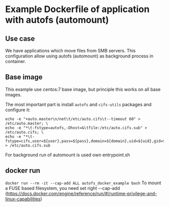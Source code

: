 # Example Dockerfile of application with autofs (automount)

## Use case
We have applications which move files from SMB servers. This configuration allow using autofs (automount) as background process in container.

## Base image
This example use centos:7 base image, but principle this works on all base images.

The most important part is install `autofs` and `cifs-utils` packages and configure it:
```
echo -e "+auto.master\n/net\t/etc/auto.cifs\t--timeout 60" > /etc/auto.master; \
echo -e "*\t-fstype=autofs,-Dhost=&\tfile:/etc/auto.cifs.sub" > /etc/auto.cifs; \
echo -e "*\t-fstype=cifs,user=${user},pass=${pass},domain=${domain},uid=${uid},gid=${gid}\t://\${host}/&" > /etc/auto.cifs.sub
```

For background run of automount is used own entrypoint.sh

## docker run
`docker run --rm -it --cap-add ALL autofs_docker_example bash`
To mount a FUSE based filesystem, you need set right --cap-add (https://docs.docker.com/engine/reference/run/#/runtime-privilege-and-linux-capabilities)
